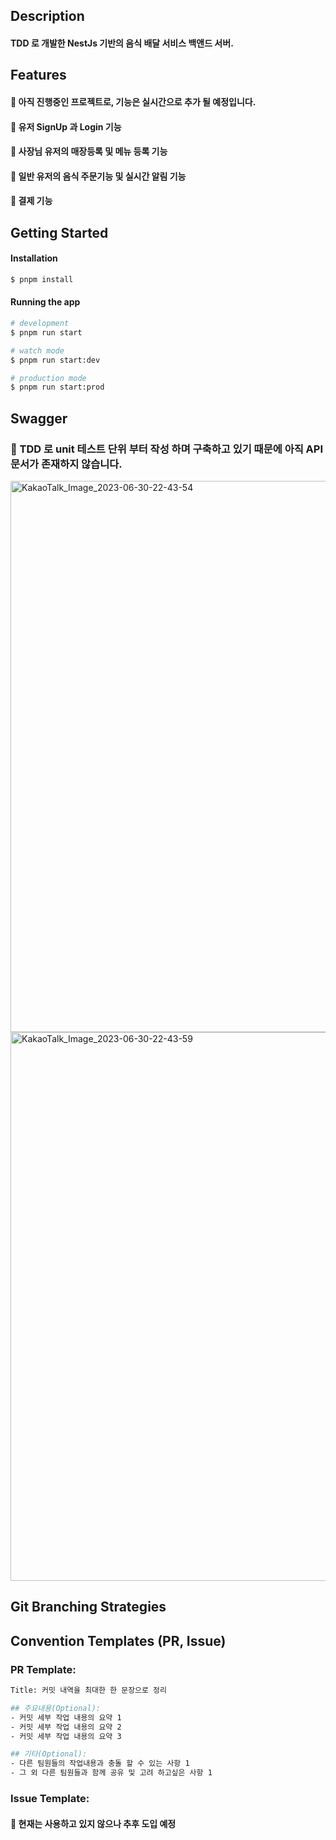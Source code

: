 ## Description
#### TDD 로 개발한 NestJs 기반의 음식 배달 서비스 백앤드 서버.
#### 

## Features
#### 🚨 아직 진행중인 프로젝트로, 기능은 실시간으로 추가 될 예정입니다.
#### 🔔 유저 SignUp 과 Login 기능
#### 🔔 사장님 유저의 매장등록 및 메뉴 등록 기능
#### 🔔 일반 유저의 음식 주문기능 및 실시간 알림 기능 
#### 🔔 결제 기능

## Getting Started
#### Installation

```bash
$ pnpm install
```

#### Running the app

```bash
# development
$ pnpm run start

# watch mode
$ pnpm run start:dev

# production mode
$ pnpm run start:prod
```

## Swagger
### 🚨 TDD 로 unit 테스트 단위 부터 작성 하며 구축하고 있기 때문에 아직 API 문서가 존재하지 않습니다.
<img width="882" alt="KakaoTalk_Image_2023-06-30-22-43-54" src="https://github.com/HanghaePlus-5/TDD-FoodDeliverySystem/assets/92039854/59baac57-19b3-4ad3-9948-553d525c1739">
<img width="878" alt="KakaoTalk_Image_2023-06-30-22-43-59" src="https://github.com/HanghaePlus-5/TDD-FoodDeliverySystem/assets/92039854/717a0445-6400-46c1-986b-70032259ee09">

## Git Branching Strategies


## Convention Templates (PR, Issue)
### PR Template:
```bash
Title: 커밋 내역을 최대한 한 문장으로 정리
```
```bash
## 주요내용(Optional):
- 커밋 세부 작업 내용의 요약 1
- 커밋 세부 작업 내용의 요약 2
- 커밋 세부 작업 내용의 요약 3

## 기타(Optional):
- 다른 팀원들의 작업내용과 충돌 할 수 있는 사항 1
- 그 외 다른 팀원들과 함께 공유 및 고려 하고싶은 사항 1
```

### Issue Template:
#### 🚨 현재는 사용하고 있지 않으나 추후 도입 예정

